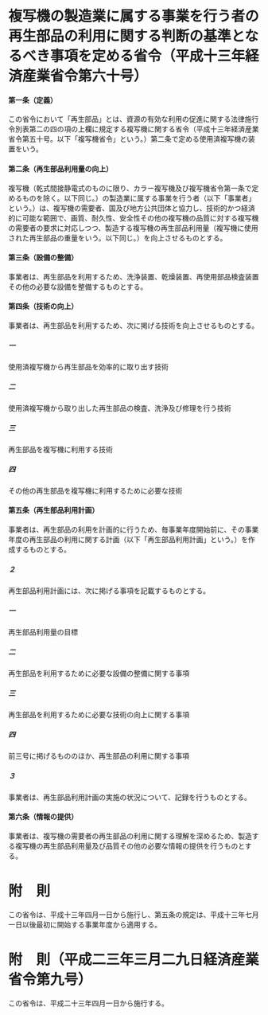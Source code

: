 # 複写機の製造業に属する事業を行う者の再生部品の利用に関する判断の基準となるべき事項を定める省令（平成十三年経済産業省令第六十号）
#### 第一条（定義）
この省令において「再生部品」とは、資源の有効な利用の促進に関する法律施行令別表第二の四の項の上欄に規定する複写機に関する省令（平成十三年経済産業省令第五十号。以下「複写機省令」という。）第二条で定める使用済複写機の装置をいう。
#### 第二条（再生部品利用量の向上）
複写機（乾式間接静電式のものに限り、カラー複写機及び複写機省令第一条で定めるものを除く。以下同じ。）の製造業に属する事業を行う者（以下「事業者」という。）は、複写機の需要者、国及び地方公共団体と協力し、技術的かつ経済的に可能な範囲で、画質、耐久性、安全性その他の複写機の品質に対する複写機の需要者の要求に対応しつつ、製造する複写機の再生部品利用量（複写機に使用された再生部品の重量をいう。以下同じ。）を向上させるものとする。
#### 第三条（設備の整備）
事業者は、再生部品を利用するため、洗浄装置、乾燥装置、再使用部品検査装置その他の必要な設備を整備するものとする。
#### 第四条（技術の向上）
事業者は、再生部品を利用するため、次に掲げる技術を向上させるものとする。
##### 一
使用済複写機から再生部品を効率的に取り出す技術
##### 二
使用済複写機から取り出した再生部品の検査、洗浄及び修理を行う技術
##### 三
再生部品を複写機に利用する技術
##### 四
その他の再生部品を複写機に利用するために必要な技術
#### 第五条（再生部品利用計画）
事業者は、再生部品の利用を計画的に行うため、毎事業年度開始前に、その事業年度の再生部品の利用に関する計画（以下「再生部品利用計画」という。）を作成するものとする。
##### ２
再生部品利用計画には、次に掲げる事項を記載するものとする。
##### 一
再生部品利用量の目標
##### 二
再生部品を利用するために必要な設備の整備に関する事項
##### 三
再生部品を利用するために必要な技術の向上に関する事項
##### 四
前三号に掲げるもののほか、再生部品の利用に関する事項
##### ３
事業者は、再生部品利用計画の実施の状況について、記録を行うものとする。
#### 第六条（情報の提供）
事業者は、複写機の需要者の再生部品の利用に関する理解を深めるため、製造する複写機の再生部品利用量及び品質その他の必要な情報の提供を行うものとする。
# 附　則
この省令は、平成十三年四月一日から施行し、第五条の規定は、平成十三年七月一日以後最初に開始する事業年度から適用する。
# 附　則（平成二三年三月二九日経済産業省令第九号）
この省令は、平成二十三年四月一日から施行する。
